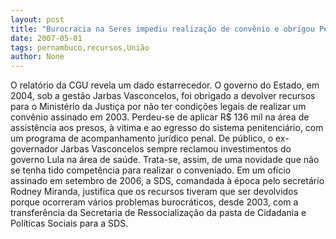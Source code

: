 ```yaml
---
layout: post
title: "Burocracia na Seres impediu realização de convênio e obrigou Pernambuco a devolver recursos para União"
date: 2007-05-01
tags: pernambuco,recursos,União
author: None
---
```

O relatório da CGU revela um dado estarrecedor. O governo do Estado, em 2004, sob a gestão Jarbas Vasconcelos, foi obrigado a devolver recursos para o Ministério da Justiça por não ter condições legais de realizar um convênio assinado em 2003.
Perdeu-se de aplicar R$ 136 mil na área de assistência aos presos, à vitima e ao egresso do sistema penitenciário, com um programa de acompanhamento jurídico penal.
De público, o ex-governador Jarbas Vasconcelos sempre reclamou investimentos do governo Lula na área de saúde. Trata-se, assim, de uma novidade que não se tenha tido competência para realizar o conveniado.
Em um ofício assinado em setembro de 2006, a SDS, comandada à época pelo secretário Rodney Miranda, justifica que os recursos tiveram que ser devolvidos porque ocorreram vários problemas burocráticos, desde 2003, com a transferência da Secretaria de Ressocialização da pasta de Cidadania e Políticas Sociais para a SDS.  